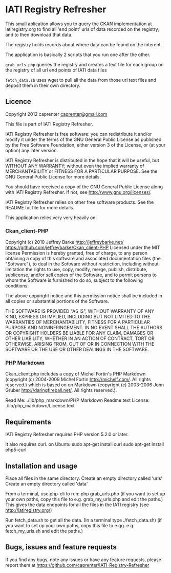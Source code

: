 IATI Registry Refresher
=======================

This small aplication allows you to query the CKAN implementation at iatiregistry.org
to find all 'end point' urls of data recorded on the registry, and to then download that data.

The registry holds records about where data can be found on the interent.

The application is basically 2 scripts that you run one after the other.

`grab_urls.php` 
queries the registry and creates a text file for each group on the registry of all url end points of IATI data files

`fetch_data.sh`
uses wget to pull all the data from those url text files and deposit them in their own directory.


Licence
-------
Copyright 2012 caprenter <caprenter@gmail.com>
     
This file is part of IATI Registry Refresher.
     
IATI Registry Refresher is free software: you can redistribute it and/or modify
it under the terms of the GNU General Public License as published by
the Free Software Foundation, either version 3 of the License, or
(at your option) any later version.
    
IATI Registry Refresher is distributed in the hope that it will be useful,
but WITHOUT ANY WARRANTY; without even the implied warranty of
MERCHANTABILITY or FITNESS FOR A PARTICULAR PURPOSE.  See the
GNU General Public License for more details.
    
You should have received a copy of the GNU General Public License
along with IATI Registry Refresher.  If not, see <http://www.gnu.org/licenses/>.

IATI Registry Refresher relies on other free software products. See the README.txt file 
for more details.

This application relies very very heavily on:

### Ckan_client-PHP
Copyright (c) 2010 Jeffrey Barke <http://jeffreybarke.net/>
https://github.com/jeffreybarke/Ckan_client-PHP
Licensed under the MIT license
Permission is hereby granted, free of charge, to any person obtaining
a copy of this software and associated documentation files (the
"Software"), to deal in the Software without restriction, including
without limitation the rights to use, copy, modify, merge, publish,
distribute, sublicense, and/or sell copies of the Software, and to
permit persons to whom the Software is furnished to do so, subject to
the following conditions:

The above copyright notice and this permission notice shall be
included in all copies or substantial portions of the Software.

THE SOFTWARE IS PROVIDED "AS IS", WITHOUT WARRANTY OF ANY KIND,
EXPRESS OR IMPLIED, INCLUDING BUT NOT LIMITED TO THE WARRANTIES OF
MERCHANTABILITY, FITNESS FOR A PARTICULAR PURPOSE AND
NONINFRINGEMENT. IN NO EVENT SHALL THE AUTHORS OR COPYRIGHT HOLDERS BE
LIABLE FOR ANY CLAIM, DAMAGES OR OTHER LIABILITY, WHETHER IN AN ACTION
OF CONTRACT, TORT OR OTHERWISE, ARISING FROM, OUT OF OR IN CONNECTION
WITH THE SOFTWARE OR THE USE OR OTHER DEALINGS IN THE SOFTWARE.

### PHP Markdown
Ckan_client.php includes a copy of Michel Fortin's PHP Markdown (copyright (c) 
2004-2009 Michel Fortin <http://michelf.com/>. All rights reserved.) which is 
based on on Markdown (copyright (c) 2003-2006 John Gruber 
<http://daringfireball.net/>. All rights reserved.).

Read Me: ./lib/php_markdown/PHP Markdown Readme.text
License: ./lib/php_markdown/License.text


Requirements
------------
IATI Registry Refresher requires PHP version 5.2.0 or later.

It also requires curl.
on Ubuntu 
sudo apt-get install curl
sudo apt-get install php5-curl


Installation and usage
----------------------

Place all files in the same directory.
Create an empty directory called 'urls'
Create an empty directory called 'data'

From a terminal, use php-cli to run:
php grab_urls.php
(if you want to set up your own paths, copy this file to e.g. grab_my_urls.php and edit the paths.)
This gives the data endpoints for all the files in the IATI registry (see 
http://iatiregistry.org/)

Run fetch_data.sh to get all the data.
(In a terminal type ./fetch_data.sh) 
(if you want to set up your own paths, copy this file to e.gg. e.g. fetch_my_urls.sh and edit the paths.)


Bugs, issues and feature requests
--------------------------------

If you find any bugs, note any issues or have any feature requests, please
report them at https://github.com/caprenter/IATI-Registry-Refresher
